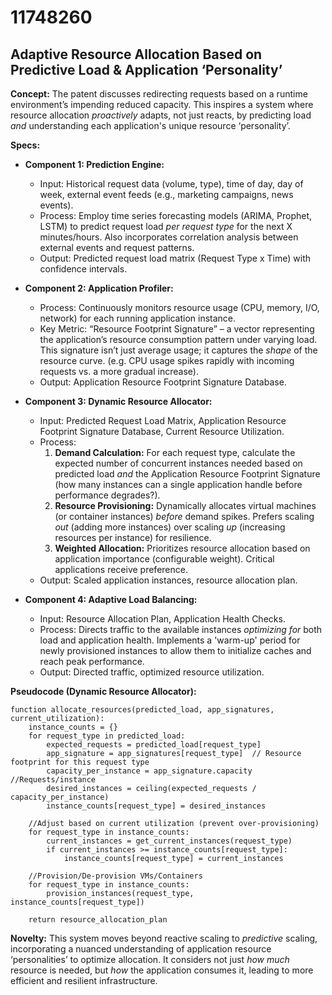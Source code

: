 # 11748260

## Adaptive Resource Allocation Based on Predictive Load & Application ‘Personality’

**Concept:** The patent discusses redirecting requests based on a runtime environment’s impending reduced capacity. This inspires a system where resource allocation *proactively* adapts, not just reacts, by predicting load *and* understanding each application's unique resource ‘personality’.

**Specs:**

*   **Component 1: Prediction Engine:**
    *   Input: Historical request data (volume, type), time of day, day of week, external event feeds (e.g., marketing campaigns, news events).
    *   Process: Employ time series forecasting models (ARIMA, Prophet, LSTM) to predict request load *per request type* for the next X minutes/hours. Also incorporates correlation analysis between external events and request patterns.
    *   Output: Predicted request load matrix (Request Type x Time) with confidence intervals.

*   **Component 2: Application Profiler:**
    *   Process: Continuously monitors resource usage (CPU, memory, I/O, network) for each running application instance.
    *   Key Metric: “Resource Footprint Signature” – a vector representing the application’s resource consumption pattern under varying load. This signature isn’t just average usage; it captures the *shape* of the resource curve. (e.g. CPU usage spikes rapidly with incoming requests vs. a more gradual increase).
    *   Output: Application Resource Footprint Signature Database.

*   **Component 3: Dynamic Resource Allocator:**
    *   Input: Predicted Request Load Matrix, Application Resource Footprint Signature Database, Current Resource Utilization.
    *   Process:
        1.  **Demand Calculation:**  For each request type, calculate the expected number of concurrent instances needed based on predicted load *and* the Application Resource Footprint Signature (how many instances can a single application handle before performance degrades?).
        2.  **Resource Provisioning:** Dynamically allocates virtual machines (or container instances) *before* demand spikes. Prefers scaling *out* (adding more instances) over scaling *up* (increasing resources per instance) for resilience.
        3.  **Weighted Allocation:** Prioritizes resource allocation based on application importance (configurable weight). Critical applications receive preference.
    *   Output: Scaled application instances, resource allocation plan.

*   **Component 4: Adaptive Load Balancing:**
    *   Input: Resource Allocation Plan, Application Health Checks.
    *   Process:  Directs traffic to the available instances *optimizing for* both load and application health. Implements a 'warm-up' period for newly provisioned instances to allow them to initialize caches and reach peak performance.
    *   Output:  Directed traffic, optimized resource utilization.

**Pseudocode (Dynamic Resource Allocator):**

```pseudocode
function allocate_resources(predicted_load, app_signatures, current_utilization):
    instance_counts = {}
    for request_type in predicted_load:
        expected_requests = predicted_load[request_type]
        app_signature = app_signatures[request_type]  // Resource footprint for this request type
        capacity_per_instance = app_signature.capacity  //Requests/instance
        desired_instances = ceiling(expected_requests / capacity_per_instance)
        instance_counts[request_type] = desired_instances

    //Adjust based on current utilization (prevent over-provisioning)
    for request_type in instance_counts:
        current_instances = get_current_instances(request_type)
        if current_instances >= instance_counts[request_type]:
            instance_counts[request_type] = current_instances

    //Provision/De-provision VMs/Containers
    for request_type in instance_counts:
        provision_instances(request_type, instance_counts[request_type])

    return resource_allocation_plan
```

**Novelty:** This system moves beyond reactive scaling to *predictive* scaling, incorporating a nuanced understanding of application resource ‘personalities’ to optimize allocation.  It considers not just *how much* resource is needed, but *how* the application consumes it, leading to more efficient and resilient infrastructure.
